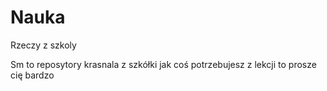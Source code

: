 # Nauka
Rzeczy z szkoly 

Sm to reposytory krasnala z szkółki
jak coś potrzebujesz z lekcji to prosze cię bardzo
